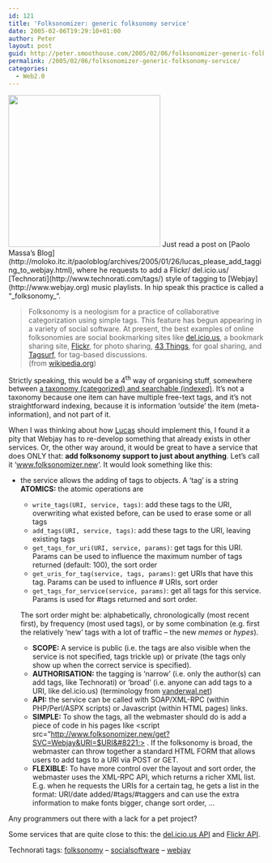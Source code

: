 ```yaml
---
id: 121
title: 'Folksonomizer: generic folksonomy service'
date: 2005-02-06T19:29:10+01:00
author: Peter
layout: post
guid: http://peter.smoothouse.com/2005/02/06/folksonomizer-generic-folksonomy-service/
permalink: /2005/02/06/folksonomizer-generic-folksonomy-service/
categories:
  - Web2.0
---
```

<img width="300" src="http://www.pixagogo.com/S51S18yJ7cy7fmTgjRcFaK82ZUIDOYvOwU0kbpyR7-xBHFHz2qyFb5hzekCn8t!FTJUh2C80vbo6gwr0Ctp7bygc6UlwlQJo0C7MV8A7oMDXdHfl2f!9AKSA__/gerryendergelijke.jpg" />  
Just read a post on [Paolo Massa&#8217;s Blog](http://moloko.itc.it/paoloblog/archives/2005/01/26/lucas_please_add_tagging_to_webjay.html), where he requests to add a Flickr/ del.icio.us/ [Technorati](http://www.technorati.com/tags/) style of tagging to [Webjay](http://www.webjay.org) music playlists. In hip speak this practice is called a &#8220;_folksonomy_&#8220;.

> Folksonomy is a neologism for a practice of collaborative categorization using simple tags. This feature has begun appearing in a variety of social software. At present, the best examples of online folksonomies are social bookmarking sites like [del.icio.us](http://del.icio.us), a bookmark sharing site, [Flickr](http://www.flickr.com), for photo sharing, [43 Things](http://www.43things.com/), for goal sharing, and [Tagsurf](http://tagsurf.com/), for tag-based discussions.  
> (from [wikipedia.org](http://en.wikipedia.org/wiki/Folksonomy))

Strictly speaking, this would be a 4<sup>th</sup> way of organising stuff, somewhere between [a taxonomy (categorized) and searchable (indexed)](http://blog.forret.com/blog/2004/05/organising-my-cd-collection.html "categorized, sorted and indexed"). It&#8217;s not a taxonomy because one item can have multiple free-text tags, and it&#8217;s not straightforward indexing, because it is information &#8216;outside&#8217; the item (meta-information), and not part of it.

When I was thinking about how [Lucas](http://gonze.com/weblog/) should implement this, I found it a pity that Webjay has to re-develop something that already exists in other services. Or, the other way around, it would be great to have a service that does ONLY that: **add folksonomy support to just about anything**. Let&#8217;s call it &#8216;<u>www.folksonomizer.new</u>&#8216;. It would look something like this:

  * the service allows the adding of tags to objects. A &#8216;tag&#8217; is a string **ATOMICS:** the atomic operations are 
      * `write_tags(URI, service, tags)`: add these tags to the URI, overwriting what existed before, can be used to erase some or all tags 
      * `add_tags(URI, service, tags)`: add these tags to the URI, leaving existing tags 
      * `get_tags_for_uri(URI, service, params)`: get tags for this URI. Params can be used to influence the maximum number of tags returned (default: 100), the sort order 
      * `get_uris_for_tag(service, tags, params)`: get URIs that have this tag. Params can be used to influence # URIs, sort order 
      * `get_tags_for_service(service, params)`: get all tags for this service. Params is used for #tags returned and sort order. 
    
    The sort order might be: alphabetically, chronologically (most recent first), by frequency (most used tags), or by some combination (e.g. first the relatively &#8216;new&#8217; tags with a lot of traffic &#8211; the new _memes_ or _hypes_). </li> 
    
      * **SCOPE:** A service is public (i.e. the tags are also visible when the service is not specified, tags trickle up) or private (the tags only show up when the correct service is specified). 
      * **AUTHORISATION:** the tagging is &#8216;narrow&#8217; (i.e. only the author(s) can add tags, like Technorati) or &#8216;broad&#8217; (i.e. anyone can add tags to a URI, like del.icio.us) (terminology from  [vanderwal.net](http://www.vanderwal.net/random/category.php?cat=153)) 
      * **API:** the service can be called with SOAP/XML-RPC (within PHP/Perl/ASPX scripts) or Javascript (within HTML pages) links. 
      * **SIMPLE:** To show the tags, all the webmaster should do is add a piece of code in his pages like <script src=&#8221;http://www.folksonomizer.new/get?SVC=Webjay&URI=$URI&#8221;> </script>. If the folksonomy is broad, the webmaster can throw together a standard HTML FORM that allows users to add tags to a URI via POST or GET. 
      * **FLEXIBLE:** To have more control over the layout and sort order, the webmaster uses the XML-RPC API, which returns a richer XML list. E.g. when he requests the URIs for a certain tag, he gets a list in the format: URI/date added/#tags/#taggers and can use the extra information to make fonts bigger, change sort order, &#8230;</ul> 
    
    Any programmers out there with a lack for a pet project?
    
    Some services that are quite close to this: the [del.icio.us API](http://del.icio.us/doc/api) and [Flickr API](http://www.flickr.com/services/api/).
    
    Technorati tags: <a href="http://technorati.com/tag/folksonomy" rel="tag">folksonomy</a> &#8211; <a href="http://technorati.com/tag/socialsoftware" rel="tag">socialsoftware</a> &#8211; <a href="http://technorati.com/tag/webjay" rel="tag">webjay</a>